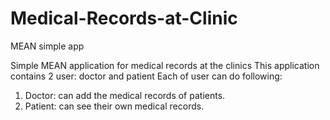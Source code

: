 # Medical-Records-at-Clinic
MEAN simple app

Simple MEAN application for medical records at the clinics
This application contains 2 user: doctor and patient
Each of user can do following:
  1.  Doctor: can add the medical records of patients.
  2.  Patient: can see their own medical records.
  
